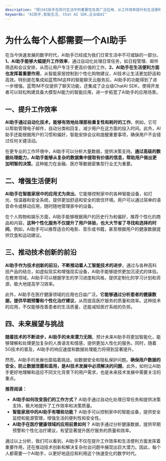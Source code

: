 ```yaml
---
description: "探讨AI助手在现代生活中的重要性及其广泛应用，从工作效率提升到生活便利，全面解析AI助手如何成为每个人的必备工具。"
keywords: "AI助手,智能生活, Chat AI SDK,企业级AI"
---
```

# 为什么每个人都需要一个AI助手

在当今快速发展的数字时代，AI助手已经成为我们日常生活中不可或缺的一部分。**1、AI助手能够大幅提升工作效率**，通过自动化处理日常任务，如日程管理、邮件筛选和会议安排，从而让用户专注于更高价值的工作。**2、AI助手在生活便利方面也发挥着重要作用**，从智能家居控制到个性化购物建议，AI技术让生活更加舒适和高效。特别是在集成如蓝莺IM这样的智能聊天云服务后，AI助手的功能得到了进一步增强。蓝莺IM不仅提供了聊天功能，还集成了企业级ChatAI SDK，使得开发者可以轻松构建具备大模型AI能力的智能应用，进一步拓宽了AI助手的应用场景。

## 一、提升工作效率

**AI助手通过自动化技术，能够有效地处理那些重复性和耗时的工作**。例如，它可以帮助管理电子邮件，自动分类和回复，减少用户在这方面的投入时间。此外，AI助手还能根据用户的习惯和偏好，智能安排会议和提醒重要事项，确保用户不会错过任何关键活动。

在更专业的工作环境中，AI助手可以分析大量数据，提供决策支持。**通过高级的数据处理能力，AI助手能够从复杂的数据集中提取有价值的信息，帮助用户做出更加明智的决策**。这种能力在金融、医疗等数据密集型行业尤为重要。

## 二、增强生活便利

**AI助手在智能家居中的应用尤为突出**。它能够控制家中的各种智能设备，如灯光、恒温器和安全系统，提供更加舒适和安全的居住环境。用户可以通过简单的语音命令或移动应用，随时随地管理家中的设备。

在个人购物和娱乐方面，AI助手能够根据用户的历史行为和偏好，推荐个性化的商品和内容。**这种个性化服务不仅提升了用户体验，也大大节省了寻找和选择的时间**。例如，AI助手可以推荐适合的电影、音乐或书籍，甚至根据用户的健康数据提供饮食和运动建议。

## 三、推动技术创新的前沿

**AI助手作为技术创新的前沿，不断推动着人工智能技术的进步**。通过与各种高科技产品的结合，如虚拟现实和增强现实设备，AI助手能够提供更加沉浸式的体验。在教育领域，AI助手可以根据学生的学习进度和风格，提供定制化的学习计划和资源，极大地提高学习效率。

此外，AI助手在医疗健康领域的应用也日益广泛。**它能够通过分析患者的健康数据，提供早期预警和个性化治疗建议**，从而提高医疗服务的质量和效率。这种技术的应用，不仅能够改善患者的生活质量，还能减轻医疗系统的负担。

## 四、未来展望与挑战

**随着技术的不断进步，AI助手的未来潜力无限**。预计未来AI助手将更加智能化，能够理解和处理更加复杂的人类语言和情感，提供更加人性化的服务。同时，随着5G技术的普及，AI助手的响应速度和数据处理能力将得到显著提升。

然而，AI助手的发展也面临着挑战，如数据安全和隐私保护问题。**确保用户数据的安全，防止数据泄露和滥用，是AI技术发展中必须解决的问题**。此外，如何让AI助手更好地理解和适应不同文化背景下的用户需求，也是未来技术发展中需要关注的重点。

**推荐阅读：**
- **AI助手如何改变我们的工作方式？** AI助手通过自动化处理日常任务和提供决策支持，极大地提升了工作效率和决策质量。
- **智能家居中的AI助手有哪些功能？** AI助手可以控制家中的智能设备，提供安全监控和能源管理，增强生活的便利性和安全性。
- **AI助手在医疗健康领域的应用前景如何？** AI助手通过分析健康数据，提供早期预警和个性化治疗建议，有望显著提升医疗服务的质量和效率。

通过以上分析，我们可以看到，AI助手不仅在提升工作效率和生活便利方面发挥着重要作用，还在推动技术创新和解决复杂社会问题中展现出巨大潜力。因此，每个人都需要一个AI助手，以更好地适应和利用这个快速变化的数字时代。
